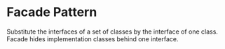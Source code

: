 # Facade Pattern

Substitute the interfaces of a set of classes by the interface of one class. Facade hides implementation classes behind one interface.

